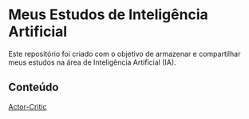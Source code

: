 # Meus Estudos de Inteligência Artificial

Este repositório foi criado com o objetivo de armazenar e compartilhar meus estudos na área de Inteligência Artificial (IA).

## Conteúdo 
[Actor-Critic](./Actor-Critic/README.md)
